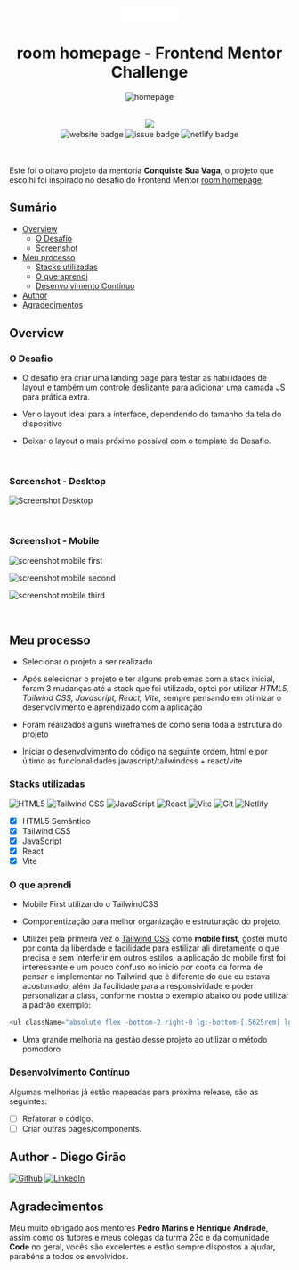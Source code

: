 <div align="center">
<img width="100px" src="src/assets/images/logo.svg" />

<br>

# <strong>room</strong> homepage - Frontend Mentor Challenge

![homepage](https://user-images.githubusercontent.com/70491871/230792675-c332d6d5-b909-47be-8410-6c0c2f409b1f.png)

</div>

<br>
<div align="center">
<a href="https://roomhomepage-fm.netlify.app/"><img width="310px" src="https://img.shields.io/badge/DEPLOY-https%3A%2F%2Froomhomepage--fm.netlify.app%2F-00B37E?style=plastic&logo=netlify" /></a>

<br>
<img src="https://img.shields.io/website?down_color=tomato&down_message=offline&label=roomhomepage-fm&style=plastic&up_&up_message=online&url=https://roomhomepage-fm.netlify.app/" alt="website badge" />
<img src="https://img.shields.io/github/issues/Diego-Girao/room-homepage?color=cyan&style=plastic" alt="issue badge" />
<img src="https://img.shields.io/netlify/4ce32009-b969-4946-9441-38c134064a65?style=plastic" alt="netlify badge" />

</div>
<br>

<br>

Este foi o oitavo projeto da mentoria **Conquiste Sua Vaga**, o projeto que escolhi foi inspirado no desafio do Frontend Mentor [room homepage](https://www.frontendmentor.io/challenges/room-homepage-BtdBY_ENq).

## Sumário

- [Overview](#overview)
  - [O Desafio](#O-Desafio)
  - [Screenshot](#screenshot)
- [Meu processo](#Meu-processo)
  - [Stacks utilizadas](#Stacks-utilizadas)
  - [O que aprendi](#O-que-aprendi)
  - [Desenvolvimento Contínuo](#Desenvolvimento-Contínuo)
- [Author](#author)
- [Agradecimentos](#Agradecimentos)

## Overview

### O Desafio

- O desafio era criar uma landing page para testar as habilidades de layout e também um controle deslizante para adicionar uma camada JS para prática extra.

- Ver o layout ideal para a interface, dependendo do tamanho da tela do dispositivo

- Deixar o layout o mais próximo possível com o template do Desafio.

<br>

### **Screenshot - Desktop**

![Screenshot Desktop](https://user-images.githubusercontent.com/70491871/230792940-ffc78fe6-f6ca-4c88-bd09-9a7bd86af606.png)

<br>

### **Screenshot - Mobile**

![screenshot mobile first](https://user-images.githubusercontent.com/70491871/230793062-0c8a02fe-f384-42b2-a561-e03637afd8bf.png)

![screenshot mobile second](https://user-images.githubusercontent.com/70491871/230793059-553de235-6a39-4de0-874f-a10917216686.png)

![screenshot mobile third](https://user-images.githubusercontent.com/70491871/230792984-3ff12e10-80a5-4487-9e4d-de18d489db48.png)

<br>

## Meu processo

- Selecionar o projeto a ser realizado

- Após selecionar o projeto e ter alguns problemas com a stack inicial, foram 3 mudanças até a stack que foi utilizada, optei por utilizar _HTML5, Tailwind CSS, Javascript, React, Vite_, sempre pensando em otimizar o desenvolvimento e aprendizado com a aplicação

- Foram realizados alguns wireframes de como seria toda a estrutura do projeto

- Iniciar o desenvolvimento do código na seguinte ordem, html e por último as funcionalidades javascript/tailwindcss + react/vite

### Stacks utilizadas

![HTML5](https://img.shields.io/badge/html5-%23E34F26.svg?style=Plastic&logo=html5&logoColor=white) ![Tailwind CSS](https://img.shields.io/badge/tailwindcss-%231572B6.svg?style=Plastic&logo=tailwindcss&logoColor=white) ![JavaScript](https://img.shields.io/badge/javascript-%23323330.svg??style=plastic&logo=javascript) ![React](https://img.shields.io/badge/react-%2320232a.svg?style=Plastic&logo=react&logoColor=%2361DAFB) ![Vite](https://img.shields.io/badge/vite-%2320232a.svg?style=Plastic&logo=vite) ![Git](https://img.shields.io/badge/git-%23F05033.svg?style=Plastic&logo=git&logoColor=white) ![Netlify](https://img.shields.io/badge/netlify-%23000000.svg?style=Plastic&logo=netlify&logoColor=#00C7B7)

- [x] HTML5 Semântico
- [x] Tailwind CSS
- [x] JavaScript
- [x] React
- [x] Vite

### O que aprendi

- Mobile First utilizando o TailwindCSS

- Componentização para melhor organização e estruturação do projeto.

- Utilizei pela primeira vez o [Tailwind CSS](https://tailwindcss.com/) como <strong>mobile first</strong>, gostei muito por conta da liberdade e facilidade para estilizar ali diretamente o que precisa e sem interferir em outros estilos, a aplicação do mobile first foi interessante e um pouco confuso no início por conta da forma de pensar e implementar no Tailwind que é diferente do que eu estava acostumado, além da facilidade para a responsividade e poder personalizar a class, conforme mostra o exemplo abaixo ou pode utilizar a padrão exemplo:

```Javascript
<ul className="absolute flex -bottom-2 right-0 lg:-bottom-[.5625rem] lg:-right-[7.8rem]">
```

- Uma grande melhoria na gestão desse projeto ao utilizar o método pomodoro

### Desenvolvimento Contínuo

Algumas melhorias já estão mapeadas para próxima release, são as seguintes:

- [ ] Refatorar o código.
- [ ] Criar outras pages/components.

## Author - Diego Girão

[![Github](https://img.shields.io/badge/github-%23121011.svg?style=plastic&logo=github&logoColor=white)](https://github.com/diego-girao) [![LinkedIn](https://img.shields.io/badge/linkedin-%230077B5.svg?style=plastic&logo=linkedin&logoColor=white)](https://linkedin.com/in/diego-girao/)

## Agradecimentos

Meu muito obrigado aos mentores **Pedro Marins e Henrique Andrade**, assim como os tutores e meus colegas da turma 23c e da comunidade **Code** no geral, vocês são excelentes e estão sempre dispostos a ajudar, parabéns a todos os envolvidos.

